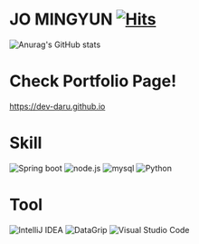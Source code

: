 # JO MINGYUN [![Hits](https://hits.seeyoufarm.com/api/count/incr/badge.svg?url=https%3A%2F%2Fgithub.com%2Fdaru970706%2Fhit-counter&count_bg=%2379C83D&title_bg=%23555555&icon=&icon_color=%23E7E7E7&title=hits&edge_flat=false)](https://hits.seeyoufarm.com)

![Anurag's GitHub stats](https://github-readme-stats.vercel.app/api?username=daru970706&show_icons=true&theme=codeSTACKr)
<br>

# Check Portfolio Page!
https://dev-daru.github.io

# Skill
![Spring boot](https://img.shields.io/badge/Springboot-007396.svg?&style=for-the-badge&logo=Springboot&logoColor=white)
![node.js](https://img.shields.io/badge/node.js-002396.svg?&style=for-the-badge&logo=node.js&logoColor=white)
![mysql](https://img.shields.io/badge/mysql-002462.svg?&style=for-the-badge&logo=mysql&logoColor=white)
![Python](https://img.shields.io/badge/Python(LOW)-002462.svg?&style=for-the-badge&logo=Python&logoColor=white)

# Tool
![IntelliJ IDEA](https://img.shields.io/badge/IntelliJIDEA-002462.svg?&style=for-the-badge&logo=IntelliJIDEA&logoColor=white)
![DataGrip](https://img.shields.io/badge/DataGrip-007396.svg?&style=for-the-badge&logo=DataGrip&logoColor=white)
![Visual Studio Code](https://img.shields.io/badge/VisualStudioCode-007396.svg?&style=for-the-badge&logo=VisualStudioCode&logoColor=white)
